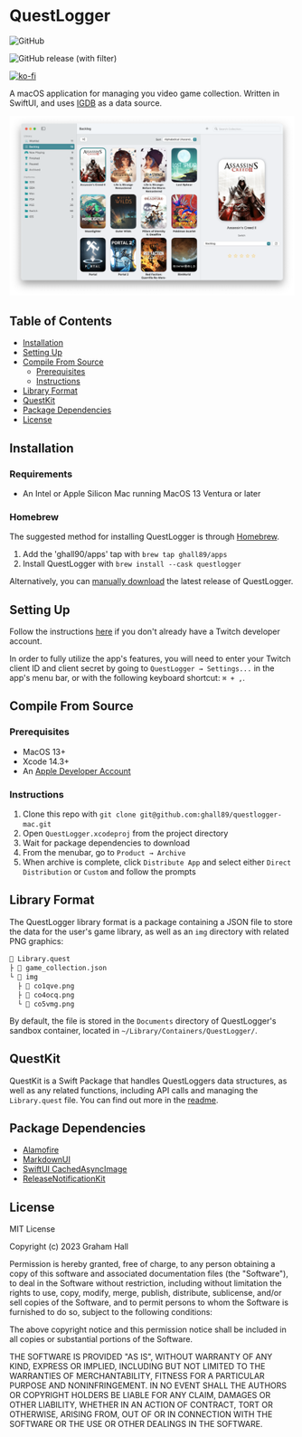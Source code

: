 # QuestLogger

![GitHub](https://img.shields.io/github/license/ghall89/questlogger-mac)

![GitHub release (with filter)](https://img.shields.io/github/v/release/ghall89/QuestLogger)

[![ko-fi](https://ko-fi.com/img/githubbutton_sm.svg)](https://ko-fi.com/T6T66ELM7)

A macOS application for managing you video game collection. Written in SwiftUI, and uses [IGDB](https://api-docs.igdb.com/#getting-started) as a data source.

![](./screenshot.png)

## Table of Contents
- [Installation](#Installation)
- [Setting Up](#Setting-Up)
- [Compile From Source](#Compile-From-Source)
	- [Prerequisites](#Prerequisites)
	- [Instructions](#Instructions)
- [Library Format](#Library-Format)
- [QuestKit](#QuestKit)
- [Package Dependencies](#Package-Dependencies)
- [License](#License)

## Installation

### Requirements

- An Intel or Apple Silicon Mac running MacOS 13 Ventura or later

### Homebrew

The suggested method for installing QuestLogger is through [Homebrew](https://brew.sh).

1. Add the 'ghall90/apps' tap with `brew tap ghall89/apps` 
2. Install QuestLogger with `brew install --cask questlogger`

Alternatively, you can [manually download](https://github.com/ghall89/questlogger-mac/releases) the latest release of QuestLogger.

## Setting Up

Follow the instructions [here](https://api-docs.igdb.com/#account-creation) if you don't already have a Twitch developer account.

In order to fully utilize the app's features, you will need to enter your Twitch client ID and client secret by going to `QuestLogger → Settings...` in the app's menu bar, or with the following keyboard shortcut: `⌘ + ,`.

## Compile From Source

### Prerequisites

- MacOS 13+
- Xcode 14.3+
- An [Apple Developer Account](https://developer.apple.com)

### Instructions

1. Clone this repo with `git clone git@github.com:ghall89/questlogger-mac.git`
2. Open `QuestLogger.xcodeproj` from the project directory
3. Wait for package dependencies to download
4. From the menubar, go to `Product → Archive`
5. When archive is complete, click `Distribute App` and select either `Direct Distribution` or `Custom` and follow the prompts

## Library Format

The QuestLogger library format is a package containing a JSON file to store the data for the user's game library, as well as an `img` directory with related PNG graphics:

```
📄 Library.quest
├ 📄 game_collection.json
└ 📁 img
  ├ 📄 co1qve.png
  ├ 📄 co4ocq.png
  └ 📄 co5vmg.png
```

By default, the file is stored in the `Documents` directory of QuestLogger's sandbox container, located in `~/Library/Containers/QuestLogger/`.

## QuestKit

QuestKit is a Swift Package that handles QuestLoggers data structures, as well as any related functions, including API calls and managing the `Library.quest` file. You can find out more in the [readme](./QuestKit/README.md).

## Package Dependencies

- [Alamofire](https://github.com/Alamofire/Alamofire)
- [MarkdownUI](https://github.com/gonzalezreal/swift-markdown-ui)
- [SwiftUI CachedAsyncImage](https://github.com/lorenzofiamingo/swiftui-cached-async-image)
- [ReleaseNotificationKit](https://github.com/ghall89/ReleaseNotificationKit)

## License

MIT License

Copyright (c) 2023 Graham Hall

Permission is hereby granted, free of charge, to any person obtaining a copy
of this software and associated documentation files (the "Software"), to deal
in the Software without restriction, including without limitation the rights
to use, copy, modify, merge, publish, distribute, sublicense, and/or sell
copies of the Software, and to permit persons to whom the Software is
furnished to do so, subject to the following conditions:

The above copyright notice and this permission notice shall be included in all
copies or substantial portions of the Software.

THE SOFTWARE IS PROVIDED "AS IS", WITHOUT WARRANTY OF ANY KIND, EXPRESS OR
IMPLIED, INCLUDING BUT NOT LIMITED TO THE WARRANTIES OF MERCHANTABILITY,
FITNESS FOR A PARTICULAR PURPOSE AND NONINFRINGEMENT. IN NO EVENT SHALL THE
AUTHORS OR COPYRIGHT HOLDERS BE LIABLE FOR ANY CLAIM, DAMAGES OR OTHER
LIABILITY, WHETHER IN AN ACTION OF CONTRACT, TORT OR OTHERWISE, ARISING FROM,
OUT OF OR IN CONNECTION WITH THE SOFTWARE OR THE USE OR OTHER DEALINGS IN THE
SOFTWARE.

